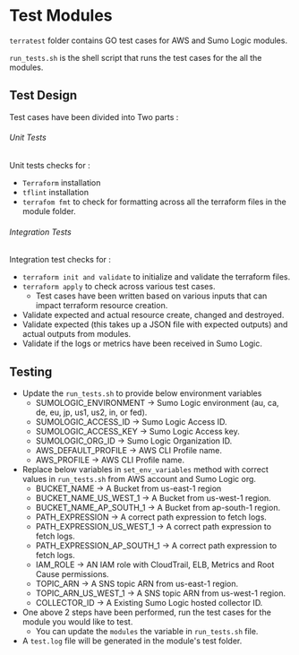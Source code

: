 # Test Modules

`terratest` folder contains GO test cases for AWS and Sumo Logic modules.

`run_tests.sh` is the shell script that runs the test cases for the all the modules.

## Test Design

Test cases have been divided  into Two parts :

###### Unit Tests
Unit tests checks for :

- `Terraform` installation
- `tflint` installation
- `terrafom fmt` to check for formatting across all the terraform files in the module folder.

###### Integration Tests

Integration test checks for :

- `terraform init and validate` to initialize and validate the terraform files.
- `terraform apply` to check across various test cases.
  - Test cases have been written based on various inputs that can impact terraform resource creation.
- Validate expected and actual resource create, changed and destroyed.
- Validate expected (this takes up a JSON file with expected outputs) and actual outputs from modules.
- Validate if the logs or metrics have been received in Sumo Logic.

## Testing

- Update the `run_tests.sh` to provide below environment variables
  - SUMOLOGIC_ENVIRONMENT -> Sumo Logic environment (au, ca, de, eu, jp, us1, us2, in, or fed).
  - SUMOLOGIC_ACCESS_ID -> Sumo Logic Access ID.
  - SUMOLOGIC_ACCESS_KEY -> Sumo Logic Access key.
  - SUMOLOGIC_ORG_ID -> Sumo Logic Organization ID.
  - AWS_DEFAULT_PROFILE -> AWS CLI Profile name.
  - AWS_PROFILE -> AWS CLI Profile name.
- Replace below variables in `set_env_variables` method with correct values in `run_tests.sh` from AWS account and Sumo Logic org.
  - BUCKET_NAME -> A Bucket from us-east-1 region
  - BUCKET_NAME_US_WEST_1 -> A Bucket from us-west-1 region.
  - BUCKET_NAME_AP_SOUTH_1 -> A Bucket from ap-south-1 region.
  - PATH_EXPRESSION -> A correct path expression to fetch logs.
  - PATH_EXPRESSION_US_WEST_1 -> A correct path expression to fetch logs.
  - PATH_EXPRESSION_AP_SOUTH_1 -> A correct path expression to fetch logs.
  - IAM_ROLE -> AN IAM role with CloudTrail, ELB, Metrics and Root Cause permissions.
  - TOPIC_ARN -> A SNS topic ARN from us-east-1 region.
  - TOPIC_ARN_US_WEST_1 -> A SNS topic ARN from us-west-1 region.
  - COLLECTOR_ID -> A Existing Sumo Logic hosted collector ID.
- One above 2 steps have been performed, run the test cases for the module you would like to test.
  - You can update the `modules` the variable in `run_tests.sh` file.
- A `test.log` file will be generated in the module's test folder.